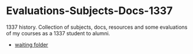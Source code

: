 # Evaluations-Subjects-Docs-1337
1337 history. Collection of subjects, docs, resources and some evaluations of my courses as a 1337 student to alumni.
- [waiting folder](https://mega.nz/folder/B6A0EJTY#ILsKi4FrFffjRmXEzGQX6A)
